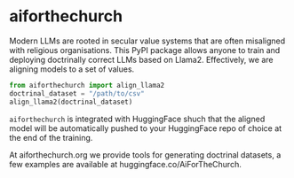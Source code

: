 # aiforthechurch
Modern LLMs are rooted in secular value systems that are often misaligned with religious organisations. This PyPI package allows anyone to train and deploying doctrinally correct LLMs based on Llama2. Effectively, we are aligning models to a set of values.

```python
from aiforthechurch import align_llama2
doctrinal_dataset = "/path/to/csv"
align_llama2(doctrinal_dataset)
```

`aiforthechurch` is integrated with HuggingFace shuch that the aligned model will be automatically pushed to your HuggingFace repo of choice at the end of the training.

At aiforthechurch.org we provide tools for generating doctrinal datasets, a few examples are available at huggingface.co/AiForTheChurch.
